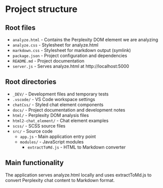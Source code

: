 # Project structure

## Root files

- `analyze.html` - Contains the Perplexity DOM element we are analyzing
- `analyze.css` - Stylesheet for analyze.html
- `markdown.css` - Stylesheet for markdown output (symlink)
- `package.json` - Project configuration and dependencies
- `README.md` - Project documentation
- `server.js` - Serves analyze.html at http://localhost:5000

## Root directories

- `_DEV/` - Development files and temporary tests
- `.vscode/` - VS Code workspace settings
- `chatCss/` - Styled chat element components
- `docs/` - Project documentation and development notes
- `html/` - Perplexity DOM analysis files
- `html2-chat_element/` - Chat element examples
- `scss/` - SCSS source files
- `src/` - Source code
  - `app.js` - Main application entry point
  - `modules/` - JavaScript modules
    - `extractToMd.js` - HTML to Markdown converter

## Main functionality

The application serves analyze.html locally and uses extractToMd.js to convert Perplexity chat content to Markdown format.
